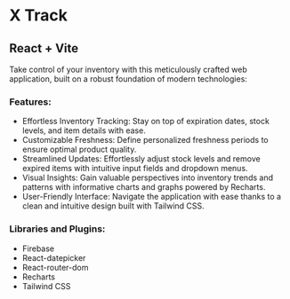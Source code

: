 # X Track
## React + Vite

Take control of your inventory with this meticulously crafted web application, built on a robust foundation of modern technologies:

### Features:

- Effortless Inventory Tracking: Stay on top of expiration dates, stock levels, and item details with ease.
- Customizable Freshness: Define personalized freshness periods to ensure optimal product quality.
- Streamlined Updates: Effortlessly adjust stock levels and remove expired items with intuitive input fields and dropdown menus.
- Visual Insights: Gain valuable perspectives into inventory trends and patterns with informative charts and graphs powered by Recharts.
- User-Friendly Interface: Navigate the application with ease thanks to a clean and intuitive design built with Tailwind CSS.

### Libraries and Plugins:

- Firebase
- React-datepicker
- React-router-dom
- Recharts
- Tailwind CSS
